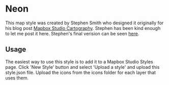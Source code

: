 # Neon 

This map style was created by Stephen Smith who designed it originally for his blog post [Mapbox Studio Cartography](http://www.mapsmith.net/mbs/).  Stephen has been kind enough to let me post it here.  Stephen's final verision can be seen [here](http://bl.ocks.org/TheMapSmith/raw/2966bfa0af4d76c2af3a/).

## Usage

The easiest way to use this style is to add it to a Mapbox Studio Styles page.  Click 'New Style' button and select 'Upload a style' and upload this style.json file.  Upload the icons from the icons folder for each layer that uses them.  
